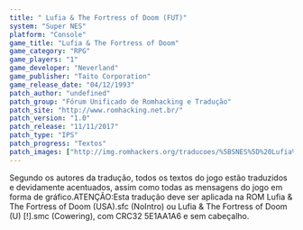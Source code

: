 ```yaml
---
title: " Lufia & The Fortress of Doom (FUT)"
system: "Super NES"
platform: "Console"
game_title: "Lufia & The Fortress of Doom"
game_category: "RPG"
game_players: "1"
game_developer: "Neverland"
game_publisher: "Taito Corporation"
game_release_date: "04/12/1993"
patch_author: "undefined"
patch_group: "Fórum Unificado de Romhacking e Tradução"
patch_site: "http://www.romhacking.net.br/"
patch_version: "1.0"
patch_release: "11/11/2017"
patch_type: "IPS"
patch_progress: "Textos"
patch_images: ["http://img.romhackers.org/traducoes/%5BSNES%5D%20Lufia%20&%20The%20Fortress%20of%20Doom%20-%20FUT%20-%201.png","http://img.romhackers.org/traducoes/%5BSNES%5D%20Lufia%20&%20The%20Fortress%20of%20Doom%20-%20FUT%20-%202.png","http://img.romhackers.org/traducoes/%5BSNES%5D%20Lufia%20&%20The%20Fortress%20of%20Doom%20-%20FUT%20-%203.png"]
---
```

Segundo os autores da tradução, todos os textos do jogo estão traduzidos e devidamente acentuados, assim como todas as mensagens do jogo em forma de gráfico.ATENÇÃO:Esta tradução deve ser aplicada na ROM Lufia & The Fortress of Doom (USA).sfc (NoIntro) ou Lufia & The Fortress of Doom (U) [!].smc (Cowering), com CRC32 5E1AA1A6 e sem cabeçalho.
